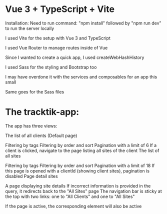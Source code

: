 # Vue 3 + TypeScript + Vite
Installation: Need to run command: "npm install" followed by "npm run dev" to run the server locally

I used Vite for the setup with Vue 3 and TypeScript

I used Vue Router to manage routes inside of Vue

Since I wanted to create a quick app, I used createWebHashHistory

I used Sass for the styling and Bootstrap too

I may have overdone it with the services and composables for an app this small

Same goes for the Sass files

# The tracktik-app:
The app has three views:

The list of all clients (Default page)

Filtering by tags
Filtering by order and sort
Pagination with a limit of 6
If a client is clicked, navigate to the page listing all sites of the client
The list of all sites

Filtering by tags
Filtering by order and sort
Pagination with a limit of 18
If this page is opened with a clientId (showing client sites), pagination is disabled
Page detail sites

A page displaying site details
If incorrect information is provided in the query, it redirects back to the "All Sites" page
The navigation bar is sticky at the top with two links: one to "All Clients" and one to "All Sites"

If the page is active, the corresponding element will also be active
